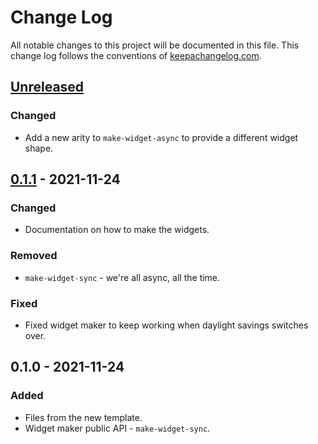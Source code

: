 # Change Log
All notable changes to this project will be documented in this file. This change log follows the conventions of [keepachangelog.com](http://keepachangelog.com/).

## [Unreleased]
### Changed
- Add a new arity to `make-widget-async` to provide a different widget shape.

## [0.1.1] - 2021-11-24
### Changed
- Documentation on how to make the widgets.

### Removed
- `make-widget-sync` - we're all async, all the time.

### Fixed
- Fixed widget maker to keep working when daylight savings switches over.

## 0.1.0 - 2021-11-24
### Added
- Files from the new template.
- Widget maker public API - `make-widget-sync`.

[Unreleased]: https://sourcehost.site/your-name/real-clojure/compare/0.1.1...HEAD
[0.1.1]: https://sourcehost.site/your-name/real-clojure/compare/0.1.0...0.1.1
